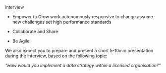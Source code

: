 interview

-   Empower to Grow
	work autonomously
	responsive to change
	assume new challenges
set high performance standards


-   Collaborate and Share
-   Be Agile


We also expect you to prepare and present a short 5-10min presentation during the interview, based on the following topic:

_“How would you implement a data strategy within a licensed organisation?”_

